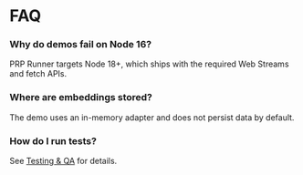 # FAQ

### Why do demos fail on Node 16?
PRP Runner targets Node 18+, which ships with the required Web Streams and fetch APIs.

### Where are embeddings stored?
The demo uses an in-memory adapter and does not persist data by default.

### How do I run tests?
See [Testing & QA](./testing-qa.md) for details.
